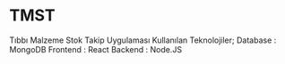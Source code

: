 # TMST
Tıbbı Malzeme Stok Takip Uygulaması
Kullanılan Teknolojiler;
Database : MongoDB
Frontend : React
Backend : Node.JS
